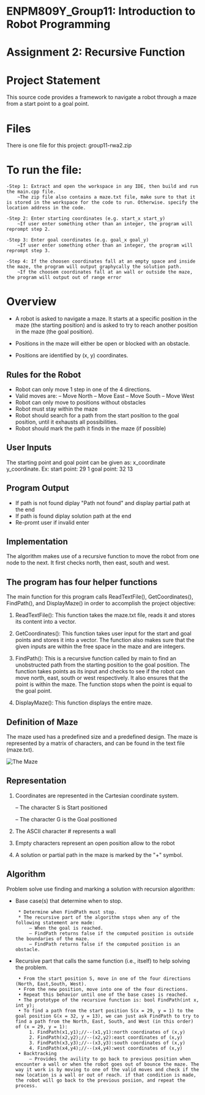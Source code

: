 # ENPM809Y_Group11: Introduction to Robot Programming 
# Assignment 2: Recursive Function


Project Statement
========
This source code provides a framework to navigate a robot through a maze from a start point to a goal point. 


Files
========
 
There is one file for this project:
	group11-rwa2.zip

To run the file:
========

	-Step 1: Extract and open the workspace in any IDE, then build and run the main.cpp file. 
		~The zip file also contains a maze.txt file, make sure to that it is stored in the workspace for the code to run. Otherwise. specify the location address in the code.

	-Step 2: Enter starting coordinates (e.g. start_x start_y)
		~If user enter something other than an integer, the program will reprompt step 2.

	-Step 3: Enter goal coordinates (e.g. goal_x goal_y)
		~If user enter something other than an integer, the program will reprompt step 3.

	-Step 4: If the choosen coordinates fall at an empty space and inside the maze, the program will output graphycally the solution path.
		~If the choosem coordinates fall at an wall or outside the maze, the program will output out of range error


Overview
========


 * A robot is asked to navigate a maze. It starts at a specific position in the maze (the starting position)
and is asked to try to reach another position in the maze (the goal position).

 * Positions in the maze will either be open or blocked with an obstacle.
 * Positions are identified by (x, y) coordinates.



Rules for the Robot
-----

 * Robot can only move 1 step in one of the 4 directions.
 * Valid moves are:
 	– Move North
	– Move East
	– Move South
	– Move West
 * Robot can only move to positions without obstacles
 * Robot must stay within the maze
 * Robot should search for a path from the start position to the goal position, until it exhausts all possibilities.
 * Robot should mark the path it finds in the maze (if possible)




User Inputs
-----

The starting point and goal point can be given as: x_coordinate y_coordinate.
Ex: start point: 29 1   goal point: 32 13

Program Output
------

* If path is not found diplay "Path not found" and display partial path at the end
* If path is found diplay solution path at the end
* Re-promt user if invalid enter

Implementation
-----

The algorithm makes use of a recursive function to move the robot from one node to the next. It first checks north, then east, south and west. 




The program has four helper functions
-----

The main function for this program calls ReadTextFile(), GetCoordinates(), FindPath(), and DisplayMaze() in order to accomplish the project objective: 

1. ReadTextFile(): This function takes the maze.txt file, reads it and stores its content into a vector. 
	
2. GetCoordinates(): This function takes user input for the start and goal points and stores it into a vector. The function also makes sure that the given inputs are within the free space in the maze and are integers. 

3. FindPath(): This is a recursive function called by main to find an unobstructed path from the starting position to the goal position. The function takes points as its input and checks to see if the robot can move north, east, south or west respectively. It also ensures that the point is within the maze. The function stops when the point is equal to the goal point.

4. DisplayMaze(): This function displays the entire maze. 

 
	


Definition of Maze
-----


The maze used has a predefined size and a predefined design. The maze is represented by a matrix of characters, and can be found in the text file
(maze.txt).


![The Maze](/home/controls/ENPM809Y/Workspace/RWA-2/Assignment2/Documentation/TheMaze.png?raw=true)


Representation
-----


1.  Coordinates are represented in the Cartesian coordinate system.

	– The character S is Start positioned

	– The character G is the Goal positioned

2. The ASCII character # represents a wall
3. Empty characters represent an open position allow to the robot
4. A solution or partial path in the maze is marked by the "+" symbol.


Algorithm
-----
Problem solve use finding and marking a solution with recursion algorithm:


 * Base case(s) that determine when to stop.

		* Determine when FindPath must stop.
		* The recursive part of the algorithm stops when any of the following statement are made:
			– When the goal is reached.
			– FindPath returns false if the computed position is outside the boundaries of the maze.
			– FindPath returns false if the computed position is an obstacle.


 * Recursive part that calls the same function (i.e., itself) to help solving the problem.

        • From the start position S, move in one of the four directions (North, East,South, West).
        • From the new position, move into one of the four directions.
        • Repeat this behavior until one of the base cases is reached.
        • The prototype of the recursive function is: bool FindPath(int x, int y);
        • To find a path from the start position S(x = 29, y = 1) to the goal position G(x = 32, y = 13), we can just ask FindPath to try to find a path from the North, East, South, and West (in this order) of (x = 29, y = 1):
            1. FindPath(x1,y1);//--(x1,y1):north coordinates of (x,y)
            2. FindPath(x2,y2);//--(x2,y2):east coordinates of (x,y)
            3. FindPath(x3,y3);//--(x3,y3):south coordinates of (x,y)
            4. FindPath(x4,y4);//--(x4,y4):west coordinates of (x,y)
		• Backtracking
			– Provides the avility to go back to previous position when encounter a wall or when the robot goes out of bounce the maze. The way it work is by moving to one of the valid moves and check if the new location is a wall or out of reach. if that condition is made, the robot will go back to the previous posiion, and repeat the process.

























